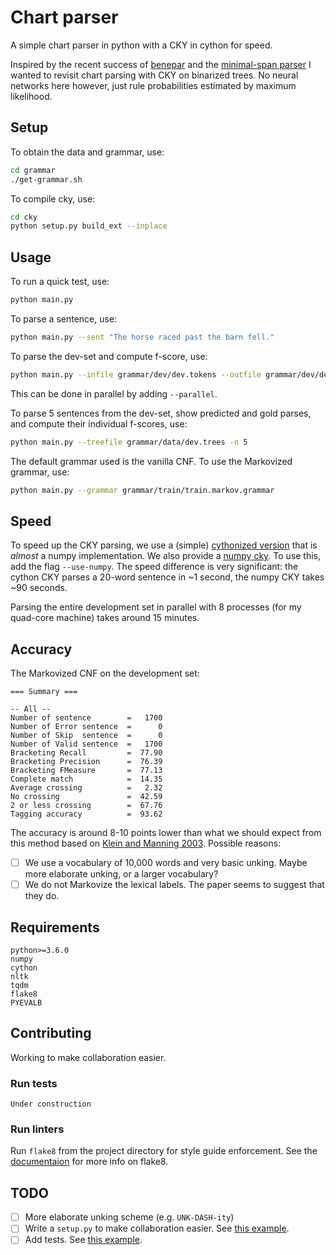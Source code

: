 # Chart parser
A simple chart parser in python with a CKY in cython for speed.

Inspired by the recent success of [benepar](https://github.com/nikitakit/self-attentive-parser) and the [minimal-span parser](https://github.com/mitchellstern/minimal-span-parser) I wanted to revisit chart parsing with CKY on binarized trees. No neural networks here however, just rule probabilities estimated by maximum likelihood.

## Setup
To obtain the data and grammar, use:
```bash
cd grammar
./get-grammar.sh
```
To compile cky, use:
```bash
cd cky
python setup.py build_ext --inplace
```

## Usage
To run a quick test, use:
```bash
python main.py
```
To parse a sentence, use:
```bash
python main.py --sent "The horse raced past the barn fell."
```
To parse the dev-set and compute f-score, use:
```bash
python main.py --infile grammar/dev/dev.tokens --outfile grammar/dev/dev.pred.trees --goldfile grammar/data/dev.trees
```
This can be done in parallel by adding `--parallel`.

To parse 5 sentences from the dev-set, show predicted and gold parses, and compute their individual f-scores, use:
```bash
python main.py --treefile grammar/data/dev.trees -n 5
```

The default grammar used is the vanilla CNF. To use the Markovized grammar, use:
```bash
python main.py --grammar grammar/train/train.markov.grammar
```

## Speed
To speed up the CKY parsing, we use a (simple) [cythonized version](https://github.com/daandouwe/chart-parser/blob/master/cky/_cky.pyx) that is _almost_ a numpy implementation.
We also provide a [numpy cky](https://github.com/daandouwe/chart-parser/blob/master/cky/cky_numpy.py). To use this, add the flag `--use-numpy`.
The speed difference is very significant: the cython CKY parses a 20-word sentence in ~1 second, the numpy CKY takes ~90 seconds.

Parsing the entire development set in parallel with 8 processes (for my quad-core machine) takes around 15 minutes.

## Accuracy
The Markovized CNF on the development set:
```
=== Summary ===

-- All --
Number of sentence        =   1700
Number of Error sentence  =      0
Number of Skip  sentence  =      0
Number of Valid sentence  =   1700
Bracketing Recall         =  77.90
Bracketing Precision      =  76.39
Bracketing FMeasure       =  77.13
Complete match            =  14.35
Average crossing          =   2.32
No crossing               =  42.59
2 or less crossing        =  67.76
Tagging accuracy          =  93.62
```
The accuracy is around 8-10 points lower than what we should expect from this method based on [Klein and Manning 2003](https://nlp.stanford.edu/manning/papers/unlexicalized-parsing.pdf). Possible reasons:
- [ ] We use a vocabulary of 10,000 words and very basic unking. Maybe more elaborate unking, or a larger vocabulary?
- [ ] We do not Markovize the lexical labels. The paper seems to suggest that they do.

## Requirements
```
python>=3.6.0
numpy
cython
nltk
tqdm
flake8
PYEVALB
```

## Contributing
Working to make collaboration easier.
### Run tests
```
Under construction
```
### Run linters
Run `flake8` from the project directory for style guide enforcement. See the [documentaion](http://flake8.pycqa.org/en/latest/) for more info on flake8.

## TODO
- [ ] More elaborate unking scheme (e.g. `UNK-DASH-ity`)
- [ ] Write a `setup.py` to make collaboration easier. See [this example](https://github.com/kmkurn/pytorch-rnng/blob/master/setup.py).
- [ ] Add tests. See [this example](https://github.com/kmkurn/pytorch-rnng/tree/master/tests).

